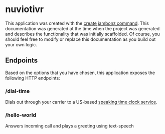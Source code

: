 # nuviotivr

This application was created with the [create jambonz command](https://www.npmjs.com/package/create-jambonz-app).  This documentation was generated at the time when the project was generated and describes the functionality that was initially scaffolded.  Of course, you should feel free to modify or replace this documentation as you build out your own logic.

## Endpoints

Based on the options that you have chosen, this application exposes the following HTTP endpoints:


### /dial-time
Dials out through your carrier to a US-based [speaking time clock service](https://www.nist.gov/time-distribution/radio-station-wwv/telephone-time-day-service).

### /hello-world
Answers incoming call and plays a greeting using text-speech



